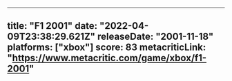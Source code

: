 
---
title: "F1 2001"
date: "2022-04-09T23:38:29.621Z"
releaseDate: "2001-11-18"
platforms: ["xbox"]
score: 83
metacriticLink: "https://www.metacritic.com/game/xbox/f1-2001"
---
